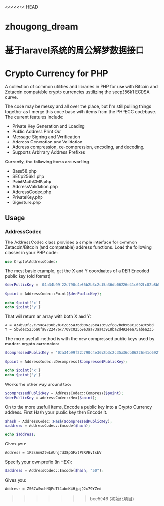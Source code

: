 <<<<<<< HEAD
# zhougong_dream
基于laravel系统的周公解梦数据接口
=======
# Crypto Currency for PHP

A collection of common utilities and libraries in PHP for use with Bitcoin and Zetacoin compatable crypto currencies ustilizing the secp256k1 ECDSA curve. 

The code may be messy and all over the place, but I'm still pulling things together as I merge this code base with items from the PHPECC codebase.  The current features include:

- Private Key Generation and Loading
- Public Address Print Out
- Message Signing and Verification
- Address Generation and Validation
- Address compression, de-compression, encoding, and decoding.
- Supports Arbitrary Address Prefixes

Currently, the following items are working

- Base58.php
- SECp256k1.php
- PointMathGMP.php
- AddressValidation.php
- AddressCodec.php
- PrivateKey.php
- Signature.php


## Usage

### AddressCodec

The AddressCodec class provides a simple interface for common Zetacoin/Bitcoin (and compatable) address functions.  Load the following classes in your PHP code:
```PHP
use Crypto\AddressCodec;
```

The most basic example, get the X and Y coordnates of a DER Encoded public key (old format)
```PHP
$derPublicKey = '04a34b99f22c790c4e36b2b3c2c35a36db06226e41c692fc82b8b56ac1c540c5bd5b8dec5235a0fa8722476c7709c02559e3aa73aa03918ba2d492eea75abea235';

$point = AddressCodec::Point($derPublicKey);

echo $point['x'];
echo $point['y'];
```

That will return an array with both X and Y:
```
X = a34b99f22c790c4e36b2b3c2c35a36db06226e41c692fc82b8b56ac1c540c5bd
Y = 5b8dec5235a0fa8722476c7709c02559e3aa73aa03918ba2d492eea75abea235
```

The more usefull method is with the new compressed public keys used by modern crypto currencies:
```PHP
$compressedPublicKey = '03a34b99f22c790c4e36b2b3c2c35a36db06226e41c692fc82b8b56ac1c540c5bd';

$point = AddressCodec::Decompress($compressedPublicKey);

echo $point['x'];
echo $point['y'];
```

Works the other way around too:
```PHP
$compressedPublicKey = AddressCodec::Compress($point);
$derPublicKey = AddressCodec::Hex($point);
```

On to the more usefull items, Encode a public key into a Crypto Currency address.  First Hash your public key then Encode it.
```PHP
$hash = AddressCodec::Hash($compressedPublicKey);
$address = AddressCodec::Encode($hash);

echo $address;
```

Gives you:
```
Address = 1F3sAm6ZtwLAUnj7d38pGFxtP3RVEvtsbV
```

Specify your own prefix (in HEX):
```PHP
$address = AddressCodec::Encode($hash, "50");
```

Gives you:
```
Address = ZS67wSwchNQFuTt3abnK4HjpjQ2x79YZed
```
>>>>>>> bce5046 (初始化项目)
